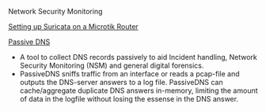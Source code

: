 Network Security Monitoring








[Setting up Suricata on a Microtik Router](http://robert.penz.name/849/howto-setup-a-mikrotik-routeros-with-suricata-as-ids/)


[Passive DNS](https://github.com/gamelinux/passivedns)
* A tool to collect DNS records passively to aid Incident handling, Network
Security Monitoring (NSM) and general digital forensics.
* PassiveDNS sniffs traffic from an interface or reads a pcap-file and outputs
the DNS-server answers to a log file. PassiveDNS can cache/aggregate duplicate
DNS answers in-memory, limiting the amount of data in the logfile without
losing the essense in the DNS answer.